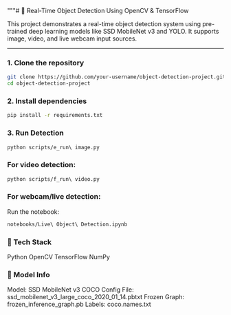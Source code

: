 """# 🧠 Real-Time Object Detection Using OpenCV & TensorFlow

This project demonstrates a real-time object detection system using pre-trained deep learning models like SSD MobileNet v3 and YOLO. It supports image, video, and live webcam input sources.

---
### 1. Clone the repository
```bash
git clone https://github.com/your-username/object-detection-project.git
cd object-detection-project
```

### 2. Install dependencies
```bash
pip install -r requirements.txt
```

### 3. Run Detection
```bash
python scripts/e_run\ image.py
```

### For video detection:
```bash
python scripts/f_run\ video.py
```

### For webcam/live detection:
Run the notebook:
```bash
notebooks/Live\ Object\ Detection.ipynb
```
### 🧰 Tech Stack
Python
OpenCV
TensorFlow
NumPy

### 📌 Model Info
Model: SSD MobileNet v3 COCO
Config File: ssd_mobilenet_v3_large_coco_2020_01_14.pbtxt
Frozen Graph: frozen_inference_graph.pb
Labels: coco.names.txt

